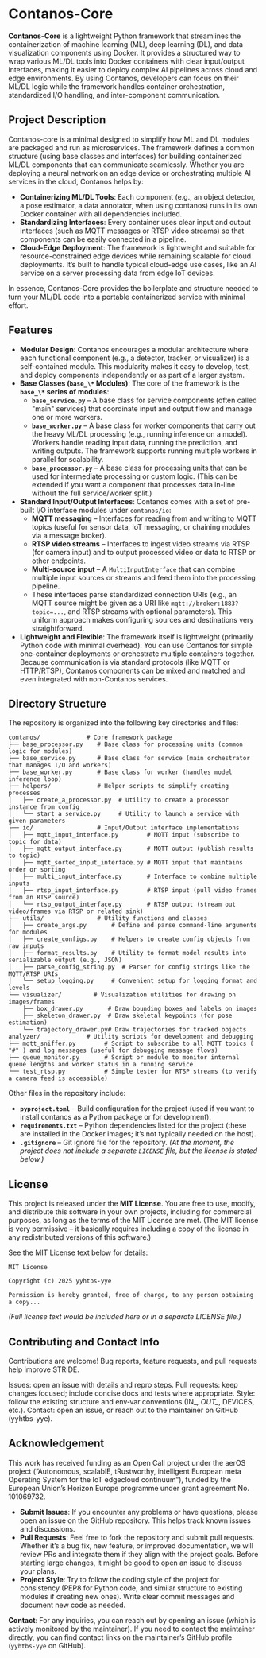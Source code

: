 # Contanos-Core

**Contanos-Core** is a lightweight Python framework that streamlines the containerization of machine learning (ML), deep learning (DL), and data visualization components using Docker. It provides a structured way to wrap various ML/DL tools into Docker containers with clear input/output interfaces, making it easier to deploy complex AI pipelines across cloud and edge environments. By using Contanos, developers can focus on their ML/DL logic while the framework handles container orchestration, standardized I/O handling, and inter-component communication.

## Project Description

Contanos-core is a minimal designed to simplify how ML and DL modules are packaged and run as microservices. The framework defines a common structure (using base classes and interfaces) for building containerized ML/DL components that can communicate seamlessly. Whether you are deploying a neural network on an edge device or orchestrating multiple AI services in the cloud, Contanos helps by:

- **Containerizing ML/DL Tools**: Each component (e.g., an object detector, a pose estimator, a data annotator, when using contanos) runs in its own Docker container with all dependencies included.
- **Standardizing Interfaces**: Every container uses clear input and output interfaces (such as MQTT messages or RTSP video streams) so that components can be easily connected in a pipeline.
- **Cloud-Edge Deployment**: The framework is lightweight and suitable for resource-constrained edge devices while remaining scalable for cloud deployments. It’s built to handle typical cloud-edge use cases, like an AI service on a server processing data from edge IoT devices.

In essence, Contanos-Core provides the boilerplate and structure needed to turn your ML/DL code into a portable containerized service with minimal effort.

## Features

- **Modular Design**: Contanos encourages a modular architecture where each functional component (e.g., a detector, tracker, or visualizer) is a self-contained module. This modularity makes it easy to develop, test, and deploy components independently or as part of a larger system.
- **Base Classes (`base_\*` Modules)**: The core of the framework is the **`base_\*` series of modules**:
  - **`base_service.py`** – A base class for service components (often called "main" services) that coordinate input and output flow and manage one or more workers.
  - **`base_worker.py`** – A base class for worker components that carry out the heavy ML/DL processing (e.g., running inference on a model). Workers handle reading input data, running the prediction, and writing outputs. The framework supports running multiple workers in parallel for scalability.
  - **`base_processor.py`** – A base class for processing units that can be used for intermediate processing or custom logic. (This can be extended if you want a component that processes data in-line without the full service/worker split.)
- **Standard Input/Output Interfaces**: Contanos comes with a set of pre-built I/O interface modules under `contanos/io`:
  - **MQTT messaging** – Interfaces for reading from and writing to MQTT topics (useful for sensor data, IoT messaging, or chaining modules via a message broker).
  - **RTSP video streams** – Interfaces to ingest video streams via RTSP (for camera input) and to output processed video or data to RTSP or other endpoints.
  - **Multi-source input** – A `MultiInputInterface` that can combine multiple input sources or streams and feed them into the processing pipeline.
  - These interfaces parse standardized connection URIs (e.g., an MQTT source might be given as a URI like `mqtt://broker:1883?topic=...`, and RTSP streams with optional parameters). This uniform approach makes configuring sources and destinations very straightforward.
- **Lightweight and Flexible**: The framework itself is lightweight (primarily Python code with minimal overhead). You can use Contanos for simple one-container deployments or orchestrate multiple containers together. Because communication is via standard protocols (like MQTT or HTTP/RTSP), Contanos components can be mixed and matched and even integrated with non-Contanos services.

## Directory Structure

The repository is organized into the following key directories and files:

```
contanos/             # Core framework package
├── base_processor.py    # Base class for processing units (common logic for modules)
├── base_service.py      # Base class for service (main orchestrator that manages I/O and workers)
├── base_worker.py       # Base class for worker (handles model inference loop)
├── helpers/             # Helper scripts to simplify creating processes
│   ├── create_a_processor.py  # Utility to create a processor instance from config
│   └── start_a_service.py     # Utility to launch a service with given parameters
├── io/                  # Input/Output interface implementations
│   ├── mqtt_input_interface.py        # MQTT input (subscribe to topic for data)
│   ├── mqtt_output_interface.py       # MQTT output (publish results to topic)
│   ├── mqtt_sorted_input_interface.py # MQTT input that maintains order or sorting
│   ├── multi_input_interface.py       # Interface to combine multiple inputs
│   ├── rtsp_input_interface.py        # RTSP input (pull video frames from an RTSP source)
│   └── rtsp_output_interface.py       # RTSP output (stream out video/frames via RTSP or related sink)
├── utils/               # Utility functions and classes
│   ├── create_args.py       # Define and parse command-line arguments for modules
│   ├── create_configs.py    # Helpers to create config objects from raw inputs
│   ├── format_results.py    # Utility to format model results into serializable output (e.g., JSON)
│   ├── parse_config_string.py  # Parser for config strings like the MQTT/RTSP URIs
│   └── setup_logging.py     # Convenient setup for logging format and levels
└── visualizer/         # Visualization utilities for drawing on images/frames
    ├── box_drawer.py       # Draw bounding boxes and labels on images
    ├── skeleton_drawer.py  # Draw skeletal keypoints (for pose estimation)
    └── trajectory_drawer.py# Draw trajectories for tracked objects
analyzer/             # Utility scripts for development and debugging
├── mqtt_sniffer.py        # Script to subscribe to all MQTT topics ( "#" ) and log messages (useful for debugging message flows)
├── queue_monitor.py       # Script or module to monitor internal queue lengths and worker status in a running service
└── test_rtsp.py           # Simple tester for RTSP streams (to verify a camera feed is accessible)
```

Other files in the repository include:

- **`pyproject.toml`** – Build configuration for the project (used if you want to install contanos as a Python package or for development).
- **`requirements.txt`** – Python dependencies listed for the project (these are installed in the Docker images; it’s not typically needed on the host).
- **`.gitignore`** – Git ignore file for the repository.
  *(At the moment, the project does not include a separate `LICENSE` file, but the license is stated below.)*

## License

This project is released under the **MIT License**. You are free to use, modify, and distribute this software in your own projects, including for commercial purposes, as long as the terms of the MIT License are met. (The MIT license is very permissive – it basically requires including a copy of the license in any redistributed versions of this software.)

See the MIT License text below for details:

```
MIT License

Copyright (c) 2025 yyhtbs-yye

Permission is hereby granted, free of charge, to any person obtaining a copy...
```

*(Full license text would be included here or in a separate LICENSE file.)*



## Contributing and Contact Info

Contributions are welcome! Bug reports, feature requests, and pull requests help improve STRIDE.

Issues: open an issue with details and repro steps.
Pull requests: keep changes focused; include concise docs and tests where appropriate.
Style: follow the existing structure and env‑var conventions (IN_*, OUT_*, DEVICES, etc.).
Contact: open an issue, or reach out to the maintainer on GitHub (yyhtbs-yye).


## Acknowledgement
This work has received funding as an Open Call project under the aerOS project (”Autonomous, scalablE, tRustworthy, intelligent European meta Operating System for the IoT edgecloud continuum”), funded by the European Union’s Horizon Europe programme under grant agreement No. 101069732.


- **Submit Issues**: If you encounter any problems or have questions, please open an issue on the GitHub repository. This helps track known issues and discussions.
- **Pull Requests**: Feel free to fork the repository and submit pull requests. Whether it’s a bug fix, new feature, or improved documentation, we will review PRs and integrate them if they align with the project goals. Before starting large changes, it might be good to open an issue to discuss your plans.
- **Project Style**: Try to follow the coding style of the project for consistency (PEP8 for Python code, and similar structure to existing modules if creating new ones). Write clear commit messages and document new code as needed.

**Contact**: For any inquiries, you can reach out by opening an issue (which is actively monitored by the maintainer). If you need to contact the maintainer directly, you can find contact links on the maintainer’s GitHub profile (`yyhtbs-yye` on GitHub).
